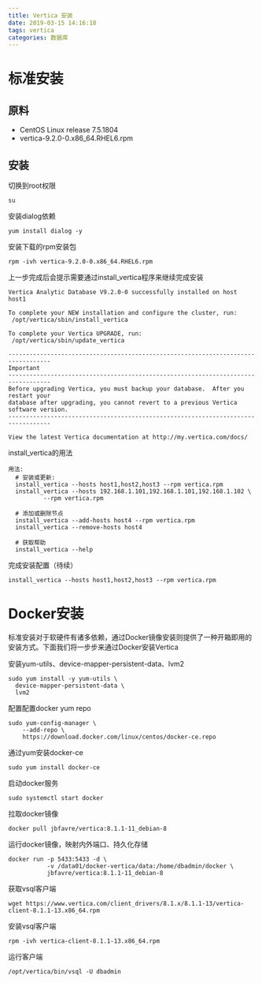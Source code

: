 ```yaml
---
title: Vertica 安装
date: 2019-03-15 14:16:18
tags: vertica
categories: 数据库
---
```

# 标准安装
## 原料
- CentOS Linux release 7.5.1804
- vertica-9.2.0-0.x86_64.RHEL6.rpm

## 安装
切换到root权限 
``` shell
su
```
安装dialog依赖
``` shell
yum install dialog -y 
```
安装下载的rpm安装包
``` shell
rpm -ivh vertica-9.2.0-0.x86_64.RHEL6.rpm
```
上一步完成后会提示需要通过install_vertica程序来继续完成安装
``` shell
Vertica Analytic Database V9.2.0-0 successfully installed on host host1

To complete your NEW installation and configure the cluster, run: 
 /opt/vertica/sbin/install_vertica

To complete your Vertica UPGRADE, run:
 /opt/vertica/sbin/update_vertica

---------------------------------------------------------------------------------- 
Important
---------------------------------------------------------------------------------- 
Before upgrading Vertica, you must backup your database.  After you restart your   
database after upgrading, you cannot revert to a previous Vertica software version.
---------------------------------------------------------------------------------- 

View the latest Vertica documentation at http://my.vertica.com/docs/
```
install_vertica的用法
``` shell
用法: 
  # 安装或更新:
  install_vertica --hosts host1,host2,host3 --rpm vertica.rpm
  install_vertica --hosts 192.168.1.101,192.168.1.101,192.168.1.102 \
          --rpm vertica.rpm

  # 添加或删除节点
  install_vertica --add-hosts host4 --rpm vertica.rpm
  install_vertica --remove-hosts host4

  # 获取帮助
  install_vertica --help
```
完成安装配置（待续）
``` shell
install_vertica --hosts host1,host2,host3 --rpm vertica.rpm
```

# Docker安装
标准安装对于软硬件有诸多依赖，通过Docker镜像安装则提供了一种开箱即用的安装方式。下面我们将一步步来通过Docker安装Vertica

安装yum-utils、device-mapper-persistent-data、lvm2
``` shell
sudo yum install -y yum-utils \
  device-mapper-persistent-data \
  lvm2
```
配置配置docker yum repo
``` shell
sudo yum-config-manager \
    --add-repo \
    https://download.docker.com/linux/centos/docker-ce.repo
```
通过yum安装docker-ce
``` shell
sudo yum install docker-ce
```
启动docker服务
``` shell
sudo systemctl start docker
```
 拉取docker镜像
```
docker pull jbfavre/vertica:8.1.1-11_debian-8
```
运行docker镜像，映射内外端口、持久化存储
``` shell
docker run -p 5433:5433 -d \
           -v /data01/docker-vertica/data:/home/dbadmin/docker \
           jbfavre/vertica:8.1.1-11_debian-8
```
获取vsql客户端
``` shell
wget https://www.vertica.com/client_drivers/8.1.x/8.1.1-13/vertica-client-8.1.1-13.x86_64.rpm
```
安装vsql客户端
``` shell
rpm -ivh vertica-client-8.1.1-13.x86_64.rpm
```
运行客户端
``` shell
/opt/vertica/bin/vsql -U dbadmin
```








